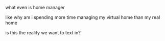 what even is home manager

like why am i spending more time managing my virtual home than my real home

is this the reality we want to text in?
